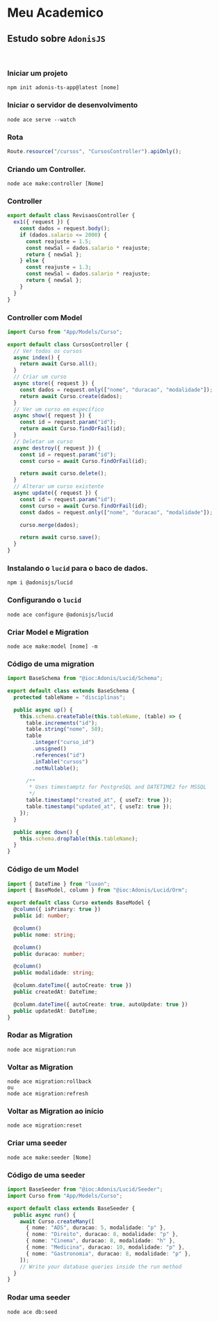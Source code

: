 # Meu Academico

## Estudo sobre `AdonisJS`

<br>

### Iniciar um projeto

    npm init adonis-ts-app@latest [nome]

### Iniciar o servidor de desenvolvimento

    node ace serve --watch

### Rota

```ts
Route.resource("/cursos", "CursosController").apiOnly();
```

### Criando um Controller.

    node ace make:controller [Nome]

### Controller

```ts
export default class RevisaosController {
  ex1({ request }) {
    const dados = request.body();
    if (dados.salario <= 2000) {
      const reajuste = 1.5;
      const newSal = dados.salario * reajuste;
      return { newSal };
    } else {
      const reajuste = 1.3;
      const newSal = dados.salario * reajuste;
      return { newSal };
    }
  }
}
```

### Controller com Model

```ts
import Curso from "App/Models/Curso";

export default class CursosController {
  // Ver todos os cursos
  async index() {
    return await Curso.all();
  }
  // Criar um curso
  async store({ request }) {
    const dados = request.only(["nome", "duracao", "modalidade"]);
    return await Curso.create(dados);
  }
  // Ver um curso em específico
  async show({ request }) {
    const id = request.param("id");
    return await Curso.findOrFail(id);
  }
  // Deletar um curso
  async destroy({ request }) {
    const id = request.param("id");
    const curso = await Curso.findOrFail(id);

    return await curso.delete();
  }
  // Alterar um curso existente
  async update({ request }) {
    const id = request.param("id");
    const curso = await Curso.findOrFail(id);
    const dados = request.only(["nome", "duracao", "modalidade"]);

    curso.merge(dados);

    return await curso.save();
  }
}
```

### Instalando o `lucid` para o baco de dados.

    npm i @adonisjs/lucid

### Configurando o `lucid`

    node ace configure @adonisjs/lucid

### Criar Model e Migration

    node ace make:model [nome] -m

### Código de uma migration

```ts
import BaseSchema from "@ioc:Adonis/Lucid/Schema";

export default class extends BaseSchema {
  protected tableName = "disciplinas";

  public async up() {
    this.schema.createTable(this.tableName, (table) => {
      table.increments("id");
      table.string("nome", 50);
      table
        .integer("curso_id")
        .unsigned()
        .references("id")
        .inTable("cursos")
        .notNullable();

      /**
       * Uses timestamptz for PostgreSQL and DATETIME2 for MSSQL
       */
      table.timestamp("created_at", { useTz: true });
      table.timestamp("updated_at", { useTz: true });
    });
  }

  public async down() {
    this.schema.dropTable(this.tableName);
  }
}
```

### Código de um Model

```ts
import { DateTime } from "luxon";
import { BaseModel, column } from "@ioc:Adonis/Lucid/Orm";

export default class Curso extends BaseModel {
  @column({ isPrimary: true })
  public id: number;

  @column()
  public nome: string;

  @column()
  public duracao: number;

  @column()
  public modalidade: string;

  @column.dateTime({ autoCreate: true })
  public createdAt: DateTime;

  @column.dateTime({ autoCreate: true, autoUpdate: true })
  public updatedAt: DateTime;
}
```

### Rodar as Migration

    node ace migration:run

### Voltar as Migration

    node ace migration:rollback
    ou
    node ace migration:refresh

### Voltar as Migration ao início

    node ace migration:reset

### Criar uma seeder

    node ace make:seeder [Nome]

### Código de uma seeder

```ts
import BaseSeeder from "@ioc:Adonis/Lucid/Seeder";
import Curso from "App/Models/Curso";

export default class extends BaseSeeder {
  public async run() {
    await Curso.createMany([
      { nome: "ADS", duracao: 5, modalidade: "p" },
      { nome: "Direito", duracao: 8, modalidade: "p" },
      { nome: "Cinema", duracao: 8, modalidade: "h" },
      { nome: "Medicina", duracao: 10, modalidade: "p" },
      { nome: "Gastronomia", duracao: 8, modalidade: "p" },
    ]);
    // Write your database queries inside the run method
  }
}
```

### Rodar uma seeder

    node ace db:seed
